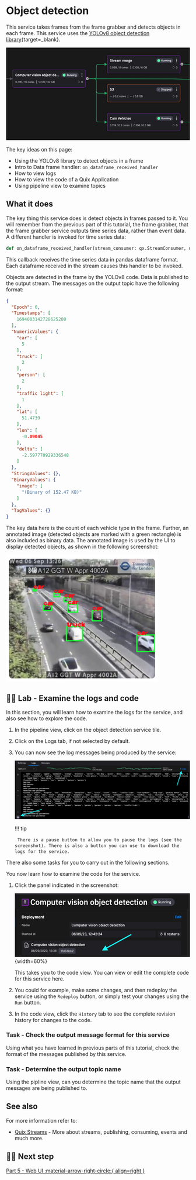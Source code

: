 # Object detection

This service takes frames from the frame grabber and detects objects in each frame. This service uses the [YOLOv8 object detection library](https://github.com/ultralytics/ultralytics){target=_blank}.

![Object detection](../image-processing/images/object-detection-pipeline-segment.png)

The key ideas on this page:

* Using the YOLOv8 library to detect objects in a frame
* Intro to Data frame handler: `on_dataframe_received_handler`  
* How to view logs
* How to view the code of a Quix Application
* Using pipeline view to examine topics

## What it does

The key thing this service does is detect objects in frames passed to it. You will remember from the previous part of this tutorial, the frame grabber, that the frame grabber service outputs time  series data, rather than event data. A different handler is invoked for time series data:

``` python
def on_dataframe_received_handler(stream_consumer: qx.StreamConsumer, df: pd.DataFrame):
```

This callback receives the time series data in pandas dataframe format. Each dataframe received in the stream causes this handler to be invoked.

Objects are detected in the frame by the YOLOv8 code. Data is published to the output stream. The messages on the output topic have the following format:

``` json
{
  "Epoch": 0,
  "Timestamps": [
    1694003142728625200
  ],
  "NumericValues": {
    "car": [
      5
    ],
    "truck": [
      2
    ],
    "person": [
      2
    ],
    "traffic light": [
      1
    ],
    "lat": [
      51.4739
    ],
    "lon": [
      -0.09045
    ],
    "delta": [
      -2.597770929336548
    ]
  },
  "StringValues": {},
  "BinaryValues": {
    "image": [
      "(Binary of 152.47 KB)"
    ]
  },
  "TagValues": {}
}
```

The key data here is the count of each vehicle type in the frame. Further, an annotated image (detected objects are marked with a green rectangle) is also included as binary data. The annotated image is used by the UI to display detected objects, as shown in the following screenshot:

![Detected object](../image-processing/images/detected-objects.png)

## 👩‍🔬 Lab - Examine the logs and code

In this section, you will learn how to examine the logs for the service, and also see how to explore the code.

1. In the pipeline view, click on the object detection service tile.

2. Click on the Logs tab, if not selected by default.

3. You can now see the log messages being produced by the service:

    ![Object detection logs](../image-processing/images/object-detection-logs.png)

    !!! tip

        There is a pause button to allow you to pause the logs (see the screenshot). There is also a button you can use to download the logs for the service.

There  also some tasks for you to carry out in the following sections.

You now learn how to examine the code for the service.

1. Click the panel indicated in the screenshot:

    ![object detection code](../image-processing/images/object-detection-code.png){width=60%}

    This takes you to the code view. You can view or edit the complete code for this service here. 
    
2. You could for example, make some changes, and then redeploy the service using the `Redeploy` button, or simply test your changes using the `Run` button.

3. In the code view, click the `History` tab to see the complete revision history for changes to the code.

### Task - Check the output message format for this service

Using what you have learned in previous parts of this tutorial, check the format of the messages published by this service. 

### Task - Determine the output topic name

Using the pipline view, can you determine the topic name that the output messages are being published to.

## See also

For more information refer to:

* [Quix Streams](../../../client-library-intro.md) - More about streams, publishing, consuming, events and much more. 

## 🏃‍♀️ Next step

[Part 5 - Web UI :material-arrow-right-circle:{ align=right }](../image-processing/web-ui.md)
